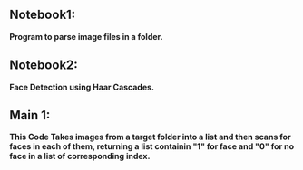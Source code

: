 ## Notebook1:
**Program to parse image files in a folder.**

## Notebook2:	
**Face Detection using Haar Cascades.**

## Main 1: 	
**This Code Takes images from a target folder into a list and then scans for faces in each of them, returning a list containin "1" for face and "0" for no face in a list of corresponding index.**
